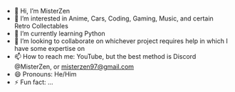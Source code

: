 - 👋 Hi, I’m MisterZen
- 👀 I’m interested in Anime, Cars, Coding, Gaming, Music, and certain Retro Collectables
- 🌱 I’m currently learning Python
- 💞️ I’m looking to collaborate on whichever project requires help in which I have some expertise on
- 📫 How to reach me: YouTube, but the best method is Discord @MisterZen, or misterzen97@gmail.com
- 😄 Pronouns: He/Him
- ⚡ Fun fact: ...

<!---
MisterZen01/MisterZen01 is a ✨ special ✨ repository because its `README.md` (this file) appears on your GitHub profile.
You can click the Preview link to take a look at your changes.
--->
